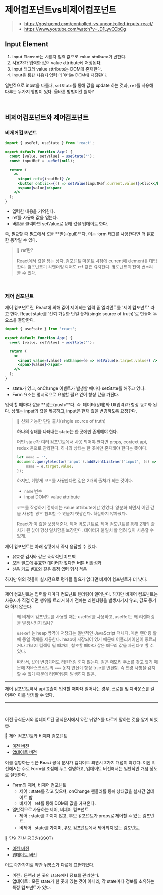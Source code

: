 # 제어컴포넌트vs비제어컴포넌트

> - https://goshacmd.com/controlled-vs-uncontrolled-inputs-react/
> - https://www.youtube.com/watch?v=LD1LyvCCbCg

## Input Element

1. input Element는 사용자 입력 값으로 value attribute가 변한다.
2. 사용자가 입력한 값이 value attribute에 저장된다.
3. input 태그의 value attribute는 DOM에 존재한다.
4. input을 통한 사용자 입력 데이터는 DOM에 저장된다.

일반적으로 input을 다룰때, `setState`를 통해 값을 update 하는 것과, `ref`를 사용해 다루는 두가지 방법이 있다. 올바른 방법이란 뭘까?

<br/>

## 비제어컴포넌트와 제어컴포넌트

### 비제어컴포넌트

```jsx
import { useRef, useState } from 'react';

export default function App() {
  const [value, setValue] = useState('');
  const inputRef = useRef(null);

  return (
    <>
      <input ref={inputRef} />
      <button onClick={() => setValue(inputRef.current.value)}>Click</button>
      <span>{value}</span>
    </>
  );
}

```

- 입력한 내용을 기억한다.
- ref를 사용해 값을 얻는다.
- 버튼을 클릭하면 setValue로 상태 값을 업데이트 한다.

즉, 필요할 때 필드에서 값을 **받는(pull)**다. 이는 form 태그를 사용한다면 더 유효한 동작일 수 있다.

> 📌 ref란?
>
> React에서 값을 담는 상자. 컴포넌트 마운트 시점에 current에 element를 대입한다. 컴포넌트가 리렌더링 되어도 ref 값은 유지한다. 컴포넌트의 전역 변수라 볼 수 있다.

<br/>

### 제어 컴포넌트

제어 컴포넌트란, React에 의해 값이 제어되는 입력 폼 엘리먼트를 '제어 컴포넌트' 라고 한다. React state를 '신뢰 가능한 단일 출처(single source of truth)'로 만들어 두 요소를 결합한다.

```jsx
import { useState } from 'react';

export default function App() {
  const [value, setValue] = useState('');

  return (
    <>
      <input value={value} onChange={e => setValue(e.target.value)} />
      <span>{value}</span>
    </>
  );
}

```

- state가 있고, onChange 이벤트가 발생할 때마다 setState를 해주고 있다.
- Form 요소는 명시적으로 요청할 필요 없이 항상 값을 가진다.

입력 할 때마다 값을 **넣는(push)**다. 즉, 데이터(상태)와 UI(입력)가 항상 동기화 된다. 상태는 input의 값을 제공하고, input은 현재 값을 변경하도록 요청한다.

> 📌 신뢰 가능한 단일 출처(single source of truth)
>
> **하나의 상태를 나타내는 state는 한 곳에만 존재해야 한다.**
>
> 어떤 state가 여러 컴포넌트에서 사용 되어야 한다면 props, context api, redux 등으로 관리한다. 하나의 상태는 한 곳에만 존재해야 한다는 뜻이다.
>
> ```js
> let name = '';
> document.querySelector('input').addEventListener('input', (e) => {
>     name = e.target.value;
> });
> ```
>
> 하지만, 이렇게 코드를 사용한다면 값은 2개의 출처가 되는 것이다.
>
> - `name` 변수
> - input DOM의 value attribute
>
> 코드를 작성하기 전까지는 value attribute에만 있었다. 양분화 되면서 어떤 값을 사용할 경우 참조할 수 있을지 헷갈린다. 확실하지 않아졌다.
>
> React가 이 값을 보장해준다. 제어 컴포넌트로. 제어 컴포넌트를 통해 2개의 출처가 된 값이 항상 일치함을 보장한다. 데이터가 불일치 할 염려 없이 사용할 수 있게.

제어 컴포넌트는 아래 상황에서 즉시 응답할 수 있다.

- 유효성 검사와 같은 즉각적인 피드백
- 모든 필드에 유효한 데이터가 없다면 버튼 비활성화
- 신용 카드 번호와 같은 특정 입력 형식 적용

하지만 위의 것들이 실시간으로 평가될 필요가 없다면 비제어 컴포넌트가 더 낫다.

---

제어 컴포넌트는 입력할 때마다 컴포넌트 렌더링이 일어난다. 하지만 비제어 컴포넌트는 사용자가 직접 어떤 행위를 트리거 하기 전에는 리렌더링을 발생시키지 않고, 값도 동기화 하지 않는다.

>왜 비제어 컴포넌트를 사용할 때는 useRef를 사용하고, useRef는 왜 리렌더링을 발생시키지 않나?
>
>`useRef` 는 heap 영역에 저장되는 일반적인 JavaScript 객체다. 매번 렌더링 할 때 동일 객체를 제공한다. heap에 저장되어 있기 때문에 어플리케이션이 종료되거나 가비지 컬렉팅 될 때까지, 참조할 때마다 같은 메모리 값을 가진다고 할 수 있다.
>
>따라서, 값이 변경되어도 리렌더링 되지 않는다. 같은 메모리 주소를 갖고 있기 때문에 자바스크립트의 `===` 동치 연산이 항상 true를 반환함. 즉 변경 사항을 감지할 수 없기 때문에 리랜더링이 발생하지 않음.

---

제어 컴포넌트에서 api 호출이 입력할 때마다 일어나는 경우, 쓰로틀 및 디바운스를 걸어주어 이를 방지할 수 있다.

---

<br/>

이전 공식문서와 업데이트된 공식문서에서 약간 뉘앙스를 다르게 말하는 것을 알게 되었음.

📌 제어 컴포넌트와 비제어 컴포넌트

- [이전 버전](https://ko.legacy.reactjs.org/docs/forms.html#controlled-components)
- [업데이트 버전](https://react-ko.dev/learn/sharing-state-between-components#controlled-and-uncontrolled-components)

이를 설명하는 것은 React 공식 문서가 업데이트 되면서 2가지 개념이 되었다. 이전 버전에서는 주로 Form을 초점에 두고 설명하고, 업데이트 버전에서는 일반적인 개념 정도로 설명한다.

- Form의 제어, 비제어 컴포넌트
  - 제어 : state를 갖고 있으며, onChange 핸들러를 통해 상태값을 실시간 업데이트 함.
  - 비제어 : ref를 통해 DOM의 값을 가져온다.
- 일반적으로 사용하는 제어, 비제어 컴포넌트
  - 제어 : state를 가지지 않고, 부모 컴포넌트가 props로 제어할 수 있는 컴포넌트.
  - 비제어 : state를 가지며, 부모 컴포넌트에서 제어되지 않는 컴포넌트.

📌 단일 진실 공급원(SSOT)

- [이전 버전](https://ko.legacy.reactjs.org/docs/forms.html#controlled-components)
- [업데이트 버전](https://react-ko.dev/learn/sharing-state-between-components#a-single-source-of-truth-for-each-state)

이도 마찬가지로 약간 뉘앙스가 다르게 표현되었다.

- 이전 : 문맥상 한 곳의 state에서 정보를 관리한다.
- 업데이트 : 모든 state가 한 곳에 있는 것이 아니라, 각 state마다 정보를 소유하는 특정 컴포넌트가 있다.
